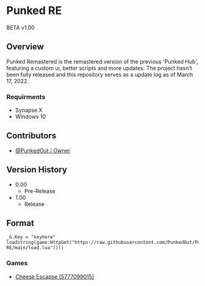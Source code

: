 # Punked RE
BETA v1.00

## Overview

Punked Remastered is the remastered version of the previous 'Punked Hub',
featuring a custom ui, better scripts and more updates.
The project hasn't been fully released and this repository serves as a update log as of March 17, 2022.

### Requirments

* Synapse X
* Windows 10

## Contributors

* [@PunkedOut / Owner](https://github.com/PunkedOut/)

## Version History

* 0.00
    * Pre-Release
* 1.00
    * Release

## Format
```
_G.Key = "keyhere"
loadstring(game:HttpGet("https://raw.githubusercontent.com/PunkedOut/Punked-RE/main/load.lua"))()
```

### Games

* [Cheese Escapse [5777099015]](https://web.roblox.com/games/5777099015/Cheese-Escape-Horror)
